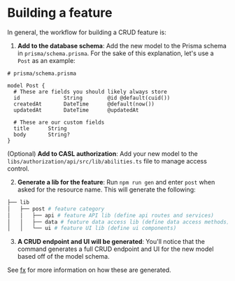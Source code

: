 # Building a feature

In general, the workflow for building a CRUD feature is:

1. **Add to the database schema**: Add the new model to the Prisma schema in `prisma/schema.prisma`. For the sake of this explanation, let's use a `Post` as an example:

```prisma
# prisma/schema.prisma

model Post {
  # These are fields you should likely always store
  id              String        @id @default(cuid())
  createdAt       DateTime      @default(now())
  updatedAt       DateTime      @updatedAt

  # These are our custom fields
  title      String
  body       String?
}
```

(Optional) **Add to CASL authorization**: Add your new model to the `libs/authorization/api/src/lib/abilities.ts` file to manage access control.

2. **Generate a lib for the feature**: Run `npm run gen` and enter `post` when asked for the resource name. This will generate the following:

```sh
├── lib
│   ├── post # feature category
│   │   ├── api # feature API lib (define api routes and services)
│   │   ├── data # feature data access lib (define data access methods)
│   │   └── ui # feature UI lib (define ui components)
```

3. **A CRUD endpoint and UI will be generated**: You'll notice that the command generates a full CRUD endpoint and UI for the new model based off of the model schema.

See [fx](https://github.com/foundinghq/fx) for more information on how these are generated.
